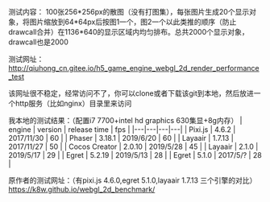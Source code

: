 测试内容：
100张256\*256px的散图（没有打图集），每张图片生成20个显示对象，将图片缩放到64\*64px后按图1一个，图2一个以此类推的顺序（防止drawcall合并）在1136*640的显示区域内均匀排布。总共2000个显示对象，drawcall也是2000

测试网址：
http://qiuhong_cn.gitee.io/h5_game_engine_webgl_2d_render_performance_test

该网址很不稳定，经常访问不了，你可以clone或者下载该git到本地，然后放进一个http服务（比如nginx）目录里来访问

我本地的测试结果：（配置i7 7700+intel hd graphics 630集显+8g内存）
| engine | version | release time | fps |
|---|---|---|---|
| Pixi.js | 4.6.2 | 2017/11/30 | 60 |
| Phaser | 3.18.1 | 2019/6/20 | 60 |
| Layaair | 1.7.13 | 2017/11/27 | 50 |
| Cocos Creator | 2.0.10 | 2019/5/28 | 45 |
| Layaair | 2.1.0 | 2019/5/17 | 29 |
| Egret | 5.2.19 | 2019/5/13 | 28 |
| Egret | 5.1.0 | 2017/5/? | 28 |

原作者的测试网址：（有pixi.js 4.6.0,egret 5.1.0,layaair 1.7.13 三个引擎的对比）
https://k8w.github.io/webgl_2d_benchmark/